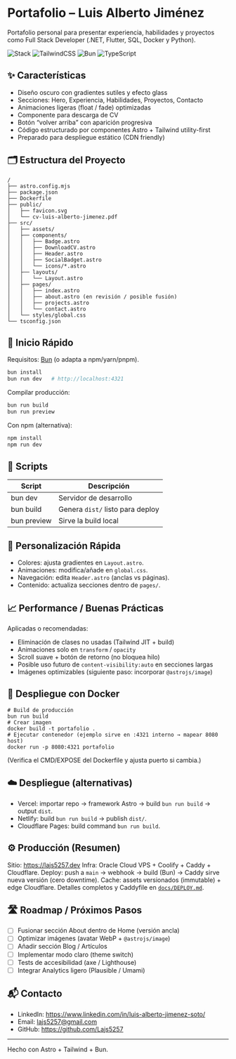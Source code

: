 # Portafolio – Luis Alberto Jiménez

Portafolio personal para presentar experiencia, habilidades y proyectos como Full Stack Developer (.NET, Flutter, SQL, Docker y Python).

![Stack](https://img.shields.io/badge/Astro-2C2952?logo=astro&logoColor=FF5D01) ![TailwindCSS](https://img.shields.io/badge/TailwindCSS-0f172a?logo=tailwindcss&logoColor=38BDF8) ![Bun](https://img.shields.io/badge/Bun-000?logo=bun&logoColor=fff) ![TypeScript](https://img.shields.io/badge/TypeScript-1f2937?logo=typescript&logoColor=3178C6)

## ✨ Características
- Diseño oscuro con gradientes sutiles y efecto glass
- Secciones: Hero, Experiencia, Habilidades, Proyectos, Contacto
- Animaciones ligeras (float / fade) optimizadas
- Componente para descarga de CV
- Botón “volver arriba” con aparición progresiva
- Código estructurado por componentes Astro + Tailwind utility-first
- Preparado para despliegue estático (CDN friendly)

## 🗂 Estructura del Proyecto
```
/
├── astro.config.mjs
├── package.json
├── Dockerfile
├── public/
│   ├── favicon.svg
│   └── cv-luis-alberto-jimenez.pdf
├── src/
│   ├── assets/
│   ├── components/
│   │   ├── Badge.astro
│   │   ├── DownloadCV.astro
│   │   ├── Header.astro
│   │   ├── SocialBadget.astro
│   │   └── icons/*.astro
│   ├── layouts/
│   │   └── Layout.astro
│   ├── pages/
│   │   ├── index.astro
│   │   ├── about.astro (en revisión / posible fusión)
│   │   ├── projects.astro
│   │   └── contact.astro
│   └── styles/global.css
└── tsconfig.json
```

## 🚀 Inicio Rápido
Requisitos: [Bun](https://bun.sh) (o adapta a npm/yarn/pnpm).
```bash
bun install
bun run dev   # http://localhost:4321
```
Compilar producción:
```bash
bun run build
bun run preview
```
Con npm (alternativa):
```bash
npm install
npm run dev
```

## 🧩 Scripts
| Script | Descripción |
|--------|-------------|
| bun dev | Servidor de desarrollo |
| bun build | Genera `dist/` listo para deploy |
| bun preview | Sirve la build local |

## 🔧 Personalización Rápida
- Colores: ajusta gradientes en `Layout.astro`.
- Animaciones: modifica/añade en `global.css`.
- Navegación: edita `Header.astro` (anclas vs páginas).
- Contenido: actualiza secciones dentro de `pages/`.

## 📈 Performance / Buenas Prácticas
Aplicadas o recomendadas:
- Eliminación de clases no usadas (Tailwind JIT + build)
- Animaciones solo en `transform` / `opacity`
- Scroll suave + botón de retorno (no bloquea hilo)
- Posible uso futuro de `content-visibility:auto` en secciones largas
- Imágenes optimizables (siguiente paso: incorporar `@astrojs/image`)

## 🐳 Despliegue con Docker
```
# Build de producción
bun run build
# Crear imagen
docker build -t portafolio .
# Ejecutar contenedor (ejemplo sirve en :4321 interno → mapear 8080 host)
docker run -p 8080:4321 portafolio
```
(Verifica el CMD/EXPOSE del Dockerfile y ajusta puerto si cambia.)

## ☁️ Despliegue (alternativas)
- Vercel: importar repo → framework Astro → build `bun run build` → output `dist`.
- Netlify: build `bun run build` → publish `dist/`.
- Cloudflare Pages: build command `bun run build`.

## ⚙️ Producción (Resumen)
Sitio: https://lajs5257.dev
Infra: Oracle Cloud VPS + Coolify + Caddy + Cloudflare.
Deploy: push a `main` → webhook → build (Bun) → Caddy sirve nueva versión (cero downtime).
Cache: assets versionados (immutable) + edge Cloudflare.
Detalles completos y Caddyfile en [`docs/DEPLOY.md`](./docs/DEPLOY.md).

## 🛣 Roadmap / Próximos Pasos
- [ ] Fusionar sección About dentro de Home (versión ancla)
- [ ] Optimizar imágenes (avatar WebP + `@astrojs/image`)
- [ ] Añadir sección Blog / Artículos
- [ ] Implementar modo claro (theme switch)
- [ ] Tests de accesibilidad (axe / Lighthouse)
- [ ] Integrar Analytics ligero (Plausible / Umami)

## 📬 Contacto
- LinkedIn: https://www.linkedin.com/in/luis-alberto-jimenez-soto/
- Email: lajs5257@gmail.com
- GitHub: https://github.com/Lajs5257

---
Hecho con Astro + Tailwind + Bun.
